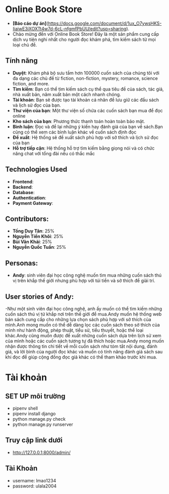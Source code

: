 # Online Book Store
- **[Báo cáo dự án]**(https://docs.google.com/document/d/1ux_O7ywsHKS-IiaiwE3iXOXTt4w7d-6cL-nfgmfPbUU/edit?usp=sharing).
- Chào mừng đến với Online Book Store! Đây là một sản phẩm cung cấp dịch vụ tiện nghi nhất cho người đọc khám phá, tìm kiếm sách từ mọi loại chủ đề.

## Tính năng

- **Duyệt**: Khám phá bộ sưu tầm hơn 100000 cuốn sách của chúng tôi với đa dạng các chủ đề từ fiction, non-fiction, mystery, romance, science fiction, and more.
- **Tìm kiếm**: Bạn có thể tìm kiếm sách cụ thể qua tiêu đề của sách, tác giả, nhà xuất bản, năm xuất bản một cách nhanh chóng.
- **Tài khoản**: Bạn sẽ được tạo tài khoản cá nhân để lưu giữ các đầu sách và lịch sử đọc của bạn.
- **Thư viện của bạn**: Một thư viện số chứa các cuốn sách bạn mua để đọc online
- **Kho sách của bạn**: Phương thức thanh toán hoàn toàn bảo mật.
- **Bình luận**: Đọc và để lại những ý kiến hay đánh giá của bạn về sách.Bạn cũng có thể xem các bình luận khác về cuốn sách định đọc
- **Đề xuất**: Hệ thống sẽ đề xuất sách phù hợp với sở thích và lịch sử đọc của bạn
- **Hỗ trợ tiếp cận**: Hệ thống hỗ trợ tìm kiếm bằng giọng nói và có chức năng chat với tổng đài nếu có thắc mắc

## Technologies Used

- **Frontend**: 
- **Backend**: 
- **Database**:
- **Authentication**:
- **Payment Gateway**:

## Contributors:
- **Tống Duy Tân**: 25%
- **Nguyễn Tiến Khôi**: 25%
- **Bùi Văn Khải**: 25%
- **Nguyễn Quốc Tuấn**: 25% 
## Personas:
- **Andy**: sinh viên đại học công nghệ muốn tìm mua những cuốn sách thú vị trên khắp thế giới nhưng phù hợp với túi tiền và sở thích để giải trí. 
## User stories of Andy:
-Như một sinh viên đại học công nghệ, anh ấy muốn có thể tìm kiếm những cuốn sách thú vị từ khắp nơi trên thế giới để mua.Andy muốn hệ thống web bán sách cung cấp cho những lựa chọn sách phù hợp với sở thích của mình.Anh mong muốn có thể dễ dàng lọc các cuốn sách theo sở thích của mình như hành động, phép thuật, tiểu sử, tiểu thuyết, hoặc thể loại khác.Andy cũng muốn được đề xuất những cuốn sách dựa trên lịch sử xem của mình hoặc các cuốn sách tương tự đã thích hoặc mua.Andy mong muốn nhận được thông tin chi tiết về mỗi cuốn sách như tóm tắt nội dung, đánh giá, và lời bình của người đọc khác và muốn có tính năng đánh giá sách sau khi đọc để giúp cộng đồng đọc giả khác có thể tham khảo trước khi mua.
# Tài khoản

## SET UP môi trường

- pipenv shell
- pipenv install django
- python manage.py check
- python manage.py runserver

## Truy cập link dưới
- http://127.0.0.1:8000/admin/

## Tài Khoản
- username: lmao1234
- password: ulala2004


